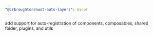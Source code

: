 ```yaml
---
"@crbroughton/nuxt-auto-layers": minor
---
```


add support for auto-registration of components, composables, shared folder, plugins, and utils
